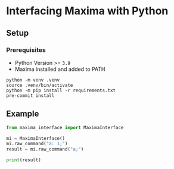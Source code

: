 # Interfacing Maxima with Python

## Setup

### Prerequisites

* Python Version >= `3.9`
* Maxima installed and added to PATH

```
python -m venv .venv
source .venv/bin/activate
python -m pip install -r requirements.txt
pre-commit install
```

## Example

```python
from maxima_interface import MaximaInterface

mi = MaximaInterface()
mi.raw_command("a: 1;")
result = mi.raw_command("a;")

print(result)
```
